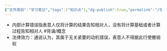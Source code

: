 ```yaml
---
{"文件类别":"学习笔记","tags":["知识点"],"dg-publish":true,"permalink":"/学习笔记/知识点/内部计算错误/","dgPassFrontmatter":true,"noteIcon":""}
---
```


- 内部计算错误指表意人仅将计算的结果告知相对人，没有将计算基础或者计算过程告知相对人 #背诵/概念 
- 法律效力：通说认为，其属于无关紧要的动机错误，表意人不得据此行使撤销权